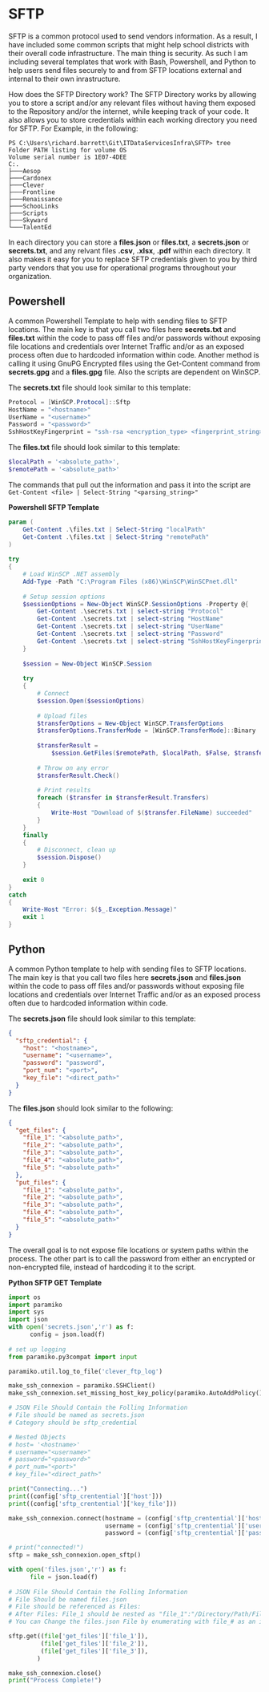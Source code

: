 # SFTP
SFTP is a common protocol used to send vendors information. 
As a result, I have included some common scripts that might help school districts with their overall code infrastructure. 
The main thing is security. As such I am including several templates that work with Bash, Powershell, and Python to help users send files securely to and from SFTP locations external and internal to their own inrastructure. 

How does the SFTP Directory work?
The SFTP Directory works by allowing you to store a script and/or any relevant files without having them exposed to the Repository and/or the internet, while keeping track of your code. It also allows you to store credentials within each working directory you need for SFTP. For Example, in the following:
```
PS C:\Users\richard.barrett\Git\ITDataServicesInfra\SFTP> tree
Folder PATH listing for volume OS
Volume serial number is 1E07-4DEE
C:.
├───Aesop
├───Cardonex
├───Clever
├───Frontline
├───Renaissance
├───SchooLinks
├───Scripts
├───Skyward
└───TalentEd
```
In each directory you can store a **files.json** or **files.txt**, a **secrets.json** or **secrets.txt**, and any relvant files **.csv**, **.xlsx**, **.pdf** within each directory. It also makes it easy for you to replace SFTP credentials given to you by third party vendors that you use for operational programs throughout your organization. 

## Powershell
A common Powershell Template to help with sending files to SFTP locations.
The main key is that you call two files here **secrets.txt** and **files.txt** within the code to pass off files and/or passwords without exposing file locations and credentials over Internet Traffic and/or as an exposed process often due to hardcoded information within code. Another method is calling it using GnuPG Encrypted files using the Get-Content command from **secrets.gpg** and a **files.gpg** file. Also the scripts are dependent on WinSCP. 

The **secrets.txt** file should look similar to this template:
```powershell
Protocol = [WinSCP.Protocol]::Sftp
HostName = "<hostname>"
UserName = "<username>"
Password = "<password>"
SshHostKeyFingerprint = "ssh-rsa <encryption_type> <fingerprint_string>"
```

The **files.txt** file should look similar to this template:
```powershell
$localPath = '<absolute_path>',
$remotePath = '<absolute_path>'
```

The commands that pull out the information and pass it into the script are `Get-Content <file> | Select-String "<parsing_string>"`

**Powershell SFTP Template**
```powershell
param (
    Get-Content .\files.txt | Select-String "localPath"
    Get-Content .\files.txt | Select-String "remotePath"
)
 
try
{
    # Load WinSCP .NET assembly
    Add-Type -Path "C:\Program Files (x86)\WinSCP\WinSCPnet.dll"
 
    # Setup session options
    $sessionOptions = New-Object WinSCP.SessionOptions -Property @{
        Get-Content .\secrets.txt | select-string "Protocol"
        Get-Content .\secrets.txt | select-string "HostName"
        Get-Content .\secrets.txt | select-string "UserName"
        Get-Content .\secrets.txt | select-string "Password"
        Get-Content .\secrets.txt | select-string "SshHostKeyFingerprint"
    }
 
    $session = New-Object WinSCP.Session
 
    try
    {
        # Connect
        $session.Open($sessionOptions)
 
        # Upload files
        $transferOptions = New-Object WinSCP.TransferOptions
        $transferOptions.TransferMode = [WinSCP.TransferMode]::Binary
 
        $transferResult =
            $session.GetFiles($remotePath, $localPath, $False, $transferOptions)
 
        # Throw on any error
        $transferResult.Check()
 
        # Print results
        foreach ($transfer in $transferResult.Transfers)
        {
            Write-Host "Download of $($transfer.FileName) succeeded"
        }
    }
    finally
    {
        # Disconnect, clean up
        $session.Dispose()
    }
 
    exit 0
}
catch
{
    Write-Host "Error: $($_.Exception.Message)"
    exit 1
}
```

## Python
A common Python template to help with sending files to SFTP locations. 
The main key is that you call two files here **secrets.json** and **files.json** within the code to pass off files and/or passwords without exposing file locations and credentials over Internet Traffic and/or as an exposed process often due to hardcoded information within code. 

The **secrets.json** file should look similar to this template:
```json
{
  "sftp_credential": {
    "host": "<hostname>",
    "username": "<username>",
    "password": "password",
    "port_num": "<port>",
    "key_file": "<direct_path>"
  }
}
```
The **files.json** should look similar to the following:
```json
{
  "get_files": {
    "file_1": "<absolute_path>",
    "file_2": "<absolute_path>",
    "file_3": "<absolute_path>",
    "file_4": "<absolute_path>",
    "file_5": "<absolute_path>"
  },
  "put_files": {
    "file_1": "<absolute_path>",
    "file_2": "<absolute_path>",
    "file_3": "<absolute_path>",
    "file_4": "<absolute_path>",
    "file_5": "<absolute_path>"
  }
}
```
The overall goal is to not expose file locations or system paths within the process. 
The other part is to call the password from either an encrypted or non-encrypted file, instead of hardcoding it to the script. 

**Python SFTP GET Template**
```python
import os
import paramiko
import sys
import json
with open('secrets.json','r') as f:
      config = json.load(f)
    
# set up logging
from paramiko.py3compat import input

paramiko.util.log_to_file('clever_ftp_log')

make_ssh_connexion = paramiko.SSHClient()
make_ssh_connexion.set_missing_host_key_policy(paramiko.AutoAddPolicy())

# JSON File Should Contain the Folling Information
# File should be named as secrets.json
# Category should be sftp_credential

# Nested Objects
# host= '<hostname>'
# username="<username>"
# password="<password>"
# port_num="<port>"
# key_file="<direct_path>"

print("Connecting...")
print((config['sftp_crentential']['host']))
print((config['sftp_crentential']['key_file']))

make_ssh_connexion.connect(hostname = (config['sftp_crentential']['host']), 
                           username = (config['sftp_crentential']['username']), 
                           password = (config['sftp_crentential']['password']))

# print("connected!")
sftp = make_ssh_connexion.open_sftp()

with open('files.json','r') as f:
      file = json.load(f)
 
# JSON File Should Contain the Folling Information
# File Should be named files.json
# File should be referenced as Files:
# After Files: File_1 should be nested as "file_1":"/Directory/Path/Filename"
# You can Change the files.json File by enumerating with file_# as an index.

sftp.get((file['get_files']['file_1']), 
         (file['get_files']['file_2']),
         (file['get_files']['file_3']),
        )

make_ssh_connexion.close()
print("Process Complete!")
```

